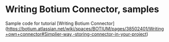 ﻿# Writing Botium Connector, samples

Sample code for tutorial [Writing Botium Connector] (https://botium.atlassian.net/wiki/spaces/BOTIUM/pages/38502401/Writing+own+connector#Simplier-way,-storing-connector-in-your-project)